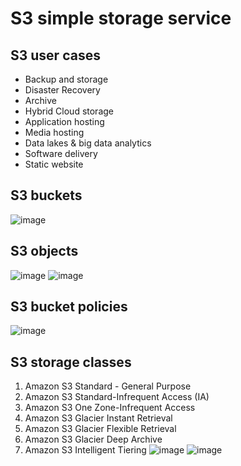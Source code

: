# S3 simple storage service

## S3 user cases
* Backup and storage
* Disaster Recovery
* Archive
* Hybrid Cloud storage
* Application hosting
* Media hosting
* Data lakes & big data analytics
* Software delivery
* Static website

## S3 buckets
![image](https://github.com/bhargavsp/aws_solution-architect/assets/45779321/c5f6f256-72ba-4696-87b9-b581585a240f)

## S3 objects
![image](https://github.com/bhargavsp/aws_solution-architect/assets/45779321/b25e957a-d2e7-4aa7-9b38-7b3f1ca34528)
![image](https://github.com/bhargavsp/aws_solution-architect/assets/45779321/bc25323d-7f45-49fb-8a01-77aec111cbf4)

## S3 bucket policies
![image](https://github.com/bhargavsp/aws_solution-architect/assets/45779321/3c8cbd59-b8b0-41ed-ae08-747115a91924)

## S3 storage classes
1. Amazon S3 Standard - General Purpose
2. Amazon S3 Standard-Infrequent Access (IA)
3. Amazon S3 One Zone-Infrequent Access
4. Amazon S3 Glacier Instant Retrieval
5. Amazon S3 Glacier Flexible Retrieval
6. Amazon S3 Glacier Deep Archive
7. Amazon S3 Intelligent Tiering
![image](https://github.com/bhargavsp/aws_solution-architect/assets/45779321/ec19edac-6dca-4804-a477-f7a12a7bbf79)
![image](https://github.com/bhargavsp/aws_solution-architect/assets/45779321/da7b9197-c6c9-4f35-8a8a-29b274af8232)

##
